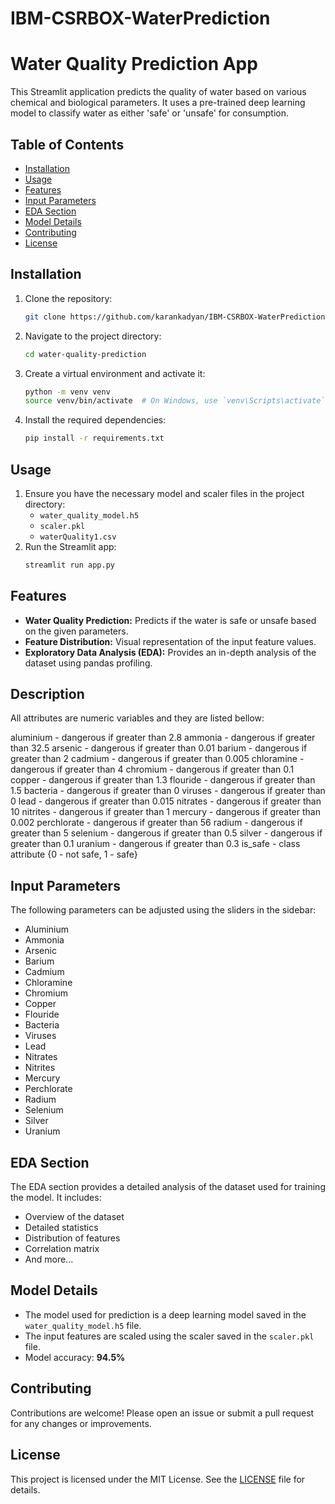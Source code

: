 # IBM-CSRBOX-WaterPrediction
# Water Quality Prediction App

This Streamlit application predicts the quality of water based on various chemical and biological parameters. It uses a pre-trained deep learning model to classify water as either 'safe' or 'unsafe' for consumption.

## Table of Contents
- [Installation](#installation)
- [Usage](#usage)
- [Features](#features)
- [Input Parameters](#input-parameters)
- [EDA Section](#eda-section)
- [Model Details](#model-details)
- [Contributing](#contributing)
- [License](#license)

## Installation

1. Clone the repository:
    ```bash
    git clone https://github.com/karankadyan/IBM-CSRBOX-WaterPrediction.git
    ```
2. Navigate to the project directory:
    ```bash
    cd water-quality-prediction
    ```
3. Create a virtual environment and activate it:
    ```bash
    python -m venv venv
    source venv/bin/activate  # On Windows, use `venv\Scripts\activate`
    ```
4. Install the required dependencies:
    ```bash
    pip install -r requirements.txt
    ```

## Usage

1. Ensure you have the necessary model and scaler files in the project directory:
    - `water_quality_model.h5`
    - `scaler.pkl`
    - `waterQuality1.csv`
2. Run the Streamlit app:
    ```bash
    streamlit run app.py
    ```

## Features

- **Water Quality Prediction:** Predicts if the water is safe or unsafe based on the given parameters.
- **Feature Distribution:** Visual representation of the input feature values.
- **Exploratory Data Analysis (EDA):** Provides an in-depth analysis of the dataset using pandas profiling.

## Description
All attributes are numeric variables and they are listed bellow:

aluminium - dangerous if greater than 2.8
ammonia - dangerous if greater than 32.5
arsenic - dangerous if greater than 0.01
barium - dangerous if greater than 2
cadmium - dangerous if greater than 0.005
chloramine - dangerous if greater than 4
chromium - dangerous if greater than 0.1
copper - dangerous if greater than 1.3
flouride - dangerous if greater than 1.5
bacteria - dangerous if greater than 0
viruses - dangerous if greater than 0
lead - dangerous if greater than 0.015
nitrates - dangerous if greater than 10
nitrites - dangerous if greater than 1
mercury - dangerous if greater than 0.002
perchlorate - dangerous if greater than 56
radium - dangerous if greater than 5
selenium - dangerous if greater than 0.5
silver - dangerous if greater than 0.1
uranium - dangerous if greater than 0.3
is_safe - class attribute {0 - not safe, 1 - safe}
## Input Parameters

The following parameters can be adjusted using the sliders in the sidebar:

- Aluminium
- Ammonia
- Arsenic
- Barium
- Cadmium
- Chloramine
- Chromium
- Copper
- Flouride
- Bacteria
- Viruses
- Lead
- Nitrates
- Nitrites
- Mercury
- Perchlorate
- Radium
- Selenium
- Silver
- Uranium

## EDA Section

The EDA section provides a detailed analysis of the dataset used for training the model. It includes:
- Overview of the dataset
- Detailed statistics
- Distribution of features
- Correlation matrix
- And more...

## Model Details

- The model used for prediction is a deep learning model saved in the `water_quality_model.h5` file.
- The input features are scaled using the scaler saved in the `scaler.pkl` file.
- Model accuracy: **94.5%**

## Contributing

Contributions are welcome! Please open an issue or submit a pull request for any changes or improvements.

## License

This project is licensed under the MIT License. See the [LICENSE](LICENSE) file for details.
